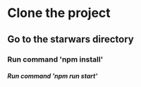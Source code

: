 # Clone the project

## Go to the starwars directory

### Run command 'npm install'

##### Run command 'npm run start'
